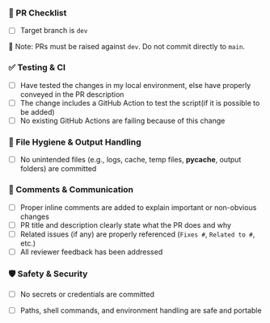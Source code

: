 ### 🧾 PR Checklist

- [ ] Target branch is `dev`

📌 Note: PRs must be raised against `dev`. Do not commit directly to `main`.

### ✅ Testing & CI
- [ ] Have tested the changes in my local environment, else have properly conveyed in the PR description
- [ ] The change includes a GitHub Action to test the script(if it is possible to be added)
- [ ] No existing GitHub Actions are failing because of this change

### 📁 File Hygiene & Output Handling
- [ ] No unintended files (e.g., logs, cache, temp files, __pycache__, output folders) are committed

### 📝 Comments & Communication
- [ ] Proper inline comments are added to explain important or non-obvious changes
- [ ] PR title and description clearly state what the PR does and why
- [ ] Related issues (if any) are properly referenced (`Fixes #`, `Related to #`, etc.)
- [ ] All reviewer feedback has been addressed

### 🛡️ Safety & Security
- [ ] No secrets or credentials are committed
- [ ] Paths, shell commands, and environment handling are safe and portable


